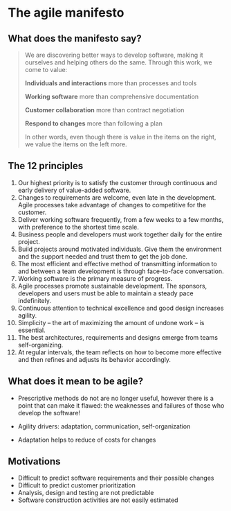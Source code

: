 # The agile manifesto
## What does the manifesto say?

>We are discovering better ways to develop software, making it ourselves and helping others do the same. Through this work, we come to value:
>
>**Individuals and interactions** more than processes and tools
>
>**Working software** more than comprehensive documentation
>
>**Customer collaboration** more than contract negotiation
>
>**Respond to changes** more than following a plan
>
> In other words, even though there is value in the items on the right, we value the items on the left more.

## The 12 principles

1. Our highest priority is to satisfy the customer through continuous and early delivery of value-added software.
2. Changes to requirements are welcome, even late in the development. Agile processes take advantage of changes to competitive for the customer.
3. Deliver working software frequently, from a few weeks to a few months, with preference to the shortest time scale.
4. Business people and developers must work together daily for the entire project.
5. Build projects around motivated individuals. Give them the environment and the support needed and trust them to get the job done.
6. The most efficient and effective method of transmitting information to and between a team development is through face-to-face conversation.
7. Working software is the primary measure of progress.
8. Agile processes promote sustainable development. The sponsors, developers and users must be able to maintain a steady pace indefinitely.
9. Continuous attention to technical excellence and good design increases agility.
10. Simplicity – the art of maximizing the amount of undone work – is essential.
11. The best architectures, requirements and designs emerge from teams self-organizing.
12. At regular intervals, the team reflects on how to become more effective and then refines and adjusts its behavior accordingly.

## What does it mean to be agile?

- Prescriptive methods do not are no longer useful, however there is a point that can make it flawed: the weaknesses and failures of those who develop the software!

- Agility drivers: adaptation, communication, self-organization
- Adaptation helps to reduce of costs for changes

## Motivations

- Difficult to predict software requirements and their possible changes
- Difficult to predict customer prioritization
- Analysis, design and testing are not predictable
- Software construction activities are not easily estimated